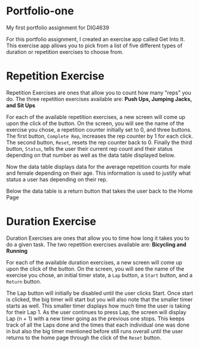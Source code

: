 # Portfolio-one
My first portfolio assignment for DIG4639

For this portfolio assignment, I created an exercise app called Get Into It. This exercise app allows you to pick from a list of five different types of duration or repetition exercises to choose from. 

# Repetition Exercise
Repetition Exercises are ones that allow you to count how many "reps" you do. The three repetition exercises available are: **Push Ups, Jumping Jacks, and Sit Ups**

For each of the available repetition exercises, a new screen will come up upon the click of the button. On the screen, you will see the name of the exercise you chose, a repetition counter initially set to 0, and three buttons. The first button, `Complete Rep`, increases the rep counter by 1 for each click. The second button, `Reset`, resets the rep counter back to 0. Finally the third button, `Status`, tells the user their current rep count and their status depending on that number as well as the data table displayed below. 

Now the data table displays data for the average repetition counts for male and female depending on their age. This information is used to justify what status a user has depending on their rep. 

Below the data table is a return button that takes the user back to the Home Page

# Duration Exercise
Duration Exercises are ones that allow you to time how long it takes you to do a given task. The two repetition exercises available are: **Bicycling and Running**

For each of the available duration exercises, a new screen will come up upon the click of the button. On the screen, you will see the name of the exercise you chose, an initial timer state, a `Lap` button, a `Start` button, and a `Return` button. 

The Lap button will initially be disabled until the user clicks Start. Once start is clicked, the big timer will start but you will also note that the smaller timer starts as well. This smaller timer displays how much time the user is taking for their Lap 1. As the user continues to press Lap, the screen will display Lap (n + 1) with a new timer going as the previous one stops. This keeps track of all the Laps done and the times that each individual one was done in but also the big timer mentioned before still runs overall until the user returns to the home page through the click of the `Reset` button. 


